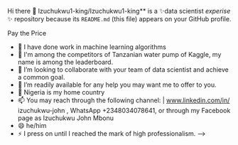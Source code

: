 Hi there 👋
Izuchukwu1-king/Izuchukwu1-king** is a ✨data scientist _experise_ ✨ repository because its `README.md` (this file) appears on your GitHub profile.
   
   Pay the Price
- 🔭 I have done work in machine learning algorithms
- 🌱 I'm among the competitors of Tanzanian water pump of Kaggle, my name is among the leaderboard.
- 👯 I’m looking to collaborate with your team of data scientist and achieve a common goal.
- 🤔 I’m readily available for any help you may want me to offer to you.
- 💬 Nigeria is my home country
- 📫 You may reach through the following channel: | www.linkedin.com/in/
izuchukwu-john
, WhatsApp +2348034078641, or through my Facebook page as Izuchukwu John Mbonu
- 😄 he/him
- ⚡ I press on until I reached the mark of high professionalism.
-->
